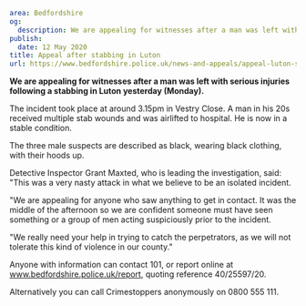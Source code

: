 ```yaml
area: Bedfordshire
og:
  description: We are appealing for witnesses after a man was left with serious injuries following a stabbing in Luton
publish:
  date: 12 May 2020
title: Appeal after stabbing in Luton
url: https://www.bedfordshire.police.uk/news-and-appeals/appeal-luton-stabbing-may20
```

**We are appealing for witnesses after a man was left with serious injuries following a stabbing in Luton yesterday (Monday).**

The incident took place at around 3.15pm in Vestry Close. A man in his 20s received multiple stab wounds and was airlifted to hospital. He is now in a stable condition.

The three male suspects are described as black, wearing black clothing, with their hoods up.

Detective Inspector Grant Maxted, who is leading the investigation, said: "This was a very nasty attack in what we believe to be an isolated incident.

"We are appealing for anyone who saw anything to get in contact. It was the middle of the afternoon so we are confident someone must have seen something or a group of men acting suspiciously prior to the incident.

"We really need your help in trying to catch the perpetrators, as we will not tolerate this kind of violence in our county."

Anyone with information can contact 101, or report online at www.bedfordshire.police.uk/report, quoting reference 40/25597/20.

Alternatively you can call Crimestoppers anonymously on 0800 555 111.
